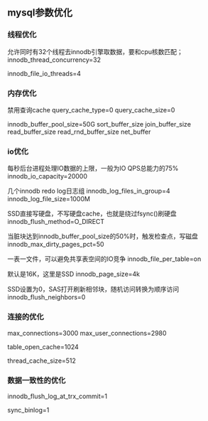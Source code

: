 ## mysql参数优化

### 线程优化

允许同时有32个线程去innodb引擎取数据，要和cpu核数匹配；
innodb_thread_concurrency=32

innodb_file_io_threads=4

### 内存优化

禁用查询cache
query_cache_type=0
query_cache_size=0

innodb_buffer_pool_size=50G
sort_buffer_size 
join_buffer_size  
read_buffer_size 
read_rnd_buffer_size 
net_buffer

### io优化

每秒后台进程处理IO数据的上限，一般为IO QPS总能力的75%
innodb_io_capacity=20000

几个innodb redo log日志组
innodb_log_files_in_group=4
innodb_log_file_size=1000M

SSD直接写硬盘，不写硬盘cache，也就是绕过fsync()刷硬盘
innodb_flush_method=O_DIRECT

当脏块达到innodb_buffer_pool_size的50%时，触发检查点，写磁盘
innodb_max_dirty_pages_pct=50

一表一文件，可以避免共享表空间的IO竞争
innodb_file_per_table=on

默认是16K，这里是SSD
innodb_page_size=4k

SSD设置为0，SAS打开刷新相邻块，随机访问转换为顺序访问
innodb_flush_neighbors=0


### 连接的优化

max_connections=3000
max_user_connections=2980

table_open_cache=1024

thread_cache_size=512


### 数据一致性的优化

innodb_flush_log_at_trx_commit=1

sync_binlog=1